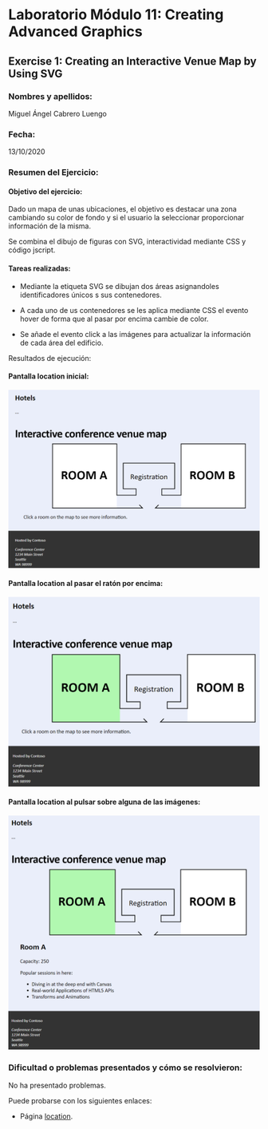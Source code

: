 ﻿# Laboratorio Módulo 11: Creating Advanced Graphics
## Exercise 1: Creating an Interactive Venue Map by Using SVG
### Nombres y apellidos:
Miguel Ángel Cabrero Luengo
### Fecha:
13/10/2020
### Resumen del Ejercicio:

#### Objetivo del ejercicio:
Dado un mapa de unas ubicaciones, el objetivo es destacar una zona cambiando su color de fondo y si el usuario la seleccionar proporcionar información de la misma.

Se combina el dibujo de figuras con SVG, interactividad mediante CSS y código jscript.

#### Tareas realizadas:

- Mediante la etiqueta SVG se dibujan dos áreas asignandoles identificadores únicos s sus contenedores.

- A cada uno de us contenedores se les aplica mediante CSS el evento hover de forma que al pasar por encima cambie de color.

- Se añade el evento click a las imágenes para actualizar la información de cada área del edificio.

Resultados de ejecución:

#### Pantalla location inicial:
<img src="images/01.png">

#### Pantalla location al pasar el ratón por encima:
<img src="images/02.png">

#### Pantalla location al pulsar sobre alguna de las imágenes:
<img src="images/03.png">

### Dificultad o problemas presentados y cómo se resolvieron:
No ha presentado problemas.


Puede probarse con los siguientes enlaces:

- Página <a href="location.htm" target="_blank">location</a>.